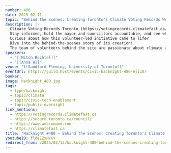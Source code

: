```yaml
---
number: 480
date: 2025-02-11
topic: "Behind the Scenes: Creating Toronto's Climate Voting Records Website"
description: |-
  Climate Voting Records Toronto (https://votingrecords.climatefast.ca/) is your go-to interactive tool for tracking how Toronto City Council votes on crucial climate and environmental policies.
  Stay informed, hold the mayor and councillors accountable, and see where they stand on key issues like transit, cycling, food, TransformTO, energy, climate justice, and more.
  Curious about how this volunteer-led initiative came to life?
  Dive into the behind-the-scenes story of its creation!
  The team of volunteers behind the site are passionate about climate action and government transparency.  This diverse group includes researchers, data analysts, a UX designer, web developers, policy advocates, and community organizers, all working together to track and present Toronto City Council’s climate-related voting records in an accessible way.
speakers:
  - "[[Mitch Bechtel]]"
  - "[[Anna H]]"
venue: "[[Sandford Fleming, University of Toronto]]"
eventUrl: https://guild.host/events/civic-hacknight-480-ejii0r
booker:
image: hacknight_480.jpg
tags:
  - type/hacknight
  - topic/climate
  - topic/civic-tech-enablement
  - topic/public-oversight
link_mentions:
  - https://votingrecords.climatefast.ca
  - https://secure.toronto.ca/council/
  - https://www.webcomand.com
  - https://climatefast.ca
title: "Hacknight #480 – Behind the Scenes: Creating Toronto's Climate Voting Records Website"
youtubeID: fldeEZxNY6Y
redirect_from: /2025/02/12/hacknight-480-behind-the-scenes-creating-torontos-climate-voting-records-website/
---
```

